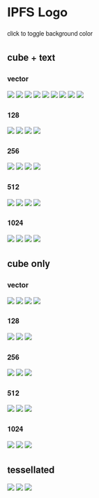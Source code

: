 <style>
body {
  font-family: "Helvetica Neue", Helvetica, Arial, sans-serif;
}
joined {
	white-space: nowrap;
}
</style>

<script>
document.onreadystatechange = function () {
  // Solorized backround colors
  var palette = ['white', 'black', '#002B36', '#FDF6E3']
  var color = palette[0]
  var body = document.getElementsByTagName('body')[0]
  body.style.backgroundColor = color
  body.onclick= function(){
    color = palette[(palette.indexOf(color) + 1) % palette.length] || 'white'
    body.style.backgroundColor = color
  }
}
</script>


# IPFS Logo

click to toggle background color

## cube + text

### vector
![](ipfs-logo-vector-ice-text.svg)
<joined>
![](ipfs-logo-vector-black.svg)
![](ipfs-text-black.svg)
</joined>
<joined>
![](ipfs-logo-vector-white.svg)
![](ipfs-text-white.svg)
</joined>
<joined>
![](ipfs-logo-vector-ice.svg)
![](ipfs-text-black.svg)
</joined>
<joined>
![](ipfs-logo-vector-ice.svg)
![](ipfs-text-white.svg)
</joined>

### 128

![](ipfs-logo-text-128-black.png)
![](ipfs-logo-text-128-white.png)
![](ipfs-logo-text-128-ice.png)
![](ipfs-logo-text-128-ice-white.png)

### 256

![](ipfs-logo-text-256-black.png)
![](ipfs-logo-text-256-white.png)
![](ipfs-logo-text-256-ice.png)
![](ipfs-logo-text-256-ice-white.png)

### 512

![](ipfs-logo-text-512-black.png)
![](ipfs-logo-text-512-white.png)
![](ipfs-logo-text-512-ice.png)
![](ipfs-logo-text-512-ice-white.png)

### 1024

![](ipfs-logo-text-1024-black.png)
![](ipfs-logo-text-1024-white.png)
![](ipfs-logo-text-1024-ice.png)
![](ipfs-logo-text-1024-ice-white.png)

## cube only

### vector

![](ipfs-logo-vector-black.svg)
![](ipfs-logo-vector-white.svg)
![](ipfs-logo-vector-ice.svg)
![](ipfs-logo-vector-white-outline.svg)

### 128

![](ipfs-logo-128-black.png)
![](ipfs-logo-128-white.png)
![](ipfs-logo-128-ice.png)

### 256

![](ipfs-logo-256-black.png)
![](ipfs-logo-256-white.png)
![](ipfs-logo-256-ice.png)

### 512

![](ipfs-logo-512-black.png)
![](ipfs-logo-512-white.png)
![](ipfs-logo-512-ice.png)

### 1024

![](ipfs-logo-1024-black.png)
![](ipfs-logo-1024-white.png)
![](ipfs-logo-1024-ice.png)

## tessellated

![](ipfs-logo-128-black-tessellated.png)
![](ipfs-logo-128-white-tessellated.png)
![](ipfs-logo-128-ice-tessellated.png)

